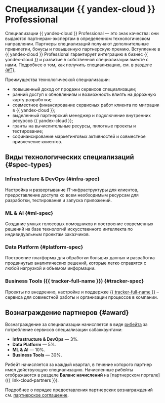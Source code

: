 # Специализации {{ yandex-cloud }} Professional

Специализации {{ yandex-cloud }} Professional — это знак качества: они выдаются партнерам-экспертам в определенном технологическом направлении. Партнеры специализаций получают дополнительные привилегии, бонусы и повышенную партнерскую премию. Вступление в {{ yandex-cloud }} Professional гарантирует интеграцию в бизнес {{ yandex-cloud }} и развитие в собственной специализации вместе с нами. Подробнее о том, как получить специализацию, см. в разделе [{#T}](./conditions.md).

Преимущества технологической специализации:

* повышенный доход от продажи сервисов специализации;
* ранний доступ к обновлениям и возможность влиять на дорожную карту разработки;
* совместное финансирование сервисных работ клиента по миграции в {{ yandex-cloud }};
* выделенный партнерский менеджер и подключение внутренних ресурсов {{ yandex-cloud }};
* гранты на вычислительные ресурсы, пилотные проекты и тестирование;
* софинансирование маркетинговых активностей и совместное привлечение клиентов.

## Виды технологических специализаций {#spec-types}

### Infrastructure & DevOps {#infra-spec}

Настройка и развертывание IT-инфраструктуры для клиентов, предоставление доступа ко всем необходимым ресурсам для разработки, тестирования и запуска приложений.

### ML & AI {#ml-spec}

Создание умных голосовых помощников и построение современных решений на базе технологий искусственного интеллекта по индивидуальным проектам заказчиков.

### Data Platform {#platform-spec}

Построение платформы для обработки больших данных и разработка продвинутых аналитических решений, которые легко справятся с любой нагрузкой и объемом информации.

### Business Tools ({{ tracker-full-name }}) {#tracker-spec}

Проекты по внедрению, настройке и поддержке [{{ tracker-full-name }}](../../tracker/index.yaml) – сервиса для совместной работы и организации процессов в компании.

## Вознаграждение партнеров {#award}

Вознаграждение за специализации начисляется в виде [рибейта](../terms.md#rebate) за потребление сервисов специализации сабаккаунтами:

* **Infrastructure & DevOps** — 3%.
* **Data Platform** — 5%.
* **ML & AI** — 10%.
* **Business Tools** — 30%.

Рибейт начисляется за каждый квартал, в течение которого партнер имел действующую специализацию. Начисленные рибейты отображаются в разделе **Баланс начислений** на [партнерском портале]({{ link-cloud-partners }}). 

Подробнее о порядке предоставления  партнерских вознаграждений см. [партнерское соглашение](https://yandex.ru/legal/cloud_partnership/?lang=ru).
